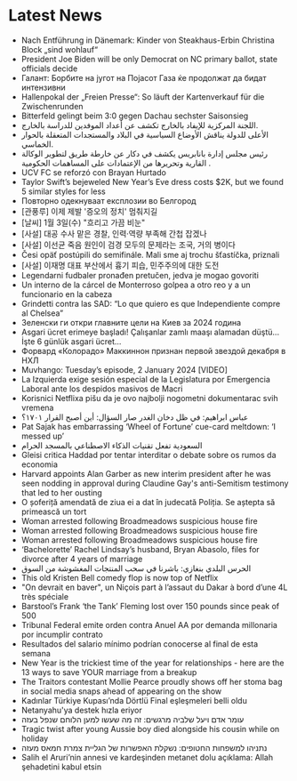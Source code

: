 # Latest News
-  Nach Entführung in Dänemark: Kinder von Steakhaus-Erbin Christina Block „sind wohlauf“
-  President Joe Biden will be only Democrat on NC primary ballot, state officials decide
-  Галант: Борбите на југот на Појасот Газа ќе продолжат да бидат интензивни
-  Hallenpokal der „Freien Presse“: So läuft der Kartenverkauf für die Zwischenrunden
-  Bitterfeld gelingt beim 3:0 gegen Dachau sechster Saisonsieg
-  اللجنة المركزية للإيفاد بالخارج تكشف عن أعداد الموفدين للدراسة بالخارج.
-  الأعلى للدولة يناقش الأوضاع السياسية في البلاد والمستجدات المتعقلة بالحوار الخماسي.
-  رئيس مجلس إدارة بانابريس يكشف في دكار عن خارطة طريق لتطوير الوكالة القارية وتحريرها من الإعتمادات على المساهمات الحكومية .
-  UCV FC se reforzó con Brayan Hurtado
-  Taylor Swift’s bejeweled New Year’s Eve dress costs $2K, but we found 5 similar styles for less
-  Повторно одекнуваат експлозии во Белгород
-  [관풍루] 이제 제발 '증오의 정치' 멈춰지길
-  [날씨] 1월 3일(수) "흐리고 가끔 비눈"
-  [사설] 대공 수사 맡은 경찰, 인력·역량 부족해 간첩 잡겠나
-  [사설] 이선균 죽음 원인이 검경 모두의 문제라는 조국, 거의 병이다
-  Česi opäť postúpili do semifinále. Mali sme aj trochu šťastíčka, priznali
-  [사설] 이재명 대표 부산에서 흉기 피습, 민주주의에 대한 도전
-  Legendarni fudbaler pronađen pretučen, jedva je mogao govoriti
-  Un interno de la cárcel de Monterroso golpea a otro reo y a un funcionario en la cabeza
-  Grindetti contra las SAD: “Lo que quiero es que Independiente compre al Chelsea”
-  Зеленски ги откри главните цели на Киев за 2024 година
-  Asgari ücret erimeye başladı! Çalışanlar zamlı maaşı alamadan düştü... İşte 6 günlük asgari ücret...
-  Форвард «Колорадо» Маккиннон признан первой звездой декабря в НХЛ
-  Muvhango: Tuesday’s episode, 2 January 2024 [VIDEO]
-  La Izquierda exige sesión especial de la Legislatura por Emergencia Laboral ante los despidos masivos de Macri
-  Korisnici Netflixa pišu da je ovo najbolji nogometni dokumentarac svih vremena
-  عباس ابراهيم: في ظل دخان الغدر صار السؤال: أين أصبح القرار ١٧٠١؟
-  Pat Sajak has embarrassing ‘Wheel of Fortune’ cue-card meltdown: ‘I messed up’
-  السعودية تفعل تقنيات الذكاء الاصطناعي بالمسجد الحرام
-  Gleisi critica Haddad por tentar interditar o debate sobre os rumos da economia
-  Harvard appoints Alan Garber as new interim president after he was seen nodding in approval during Claudine Gay's anti-Semitism testimony that led to her ousting
-  O șoferiță amendată de ziua ei a dat în judecată Poliția. Se aștepta să primească un tort
-  Woman arrested following Broadmeadows suspicious house fire
-  Woman arrested following Broadmeadows suspicious house fire
-  Woman arrested following Broadmeadows suspicious house fire
-  ‘Bachelorette’ Rachel Lindsay’s husband, Bryan Abasolo, files for divorce after 4 years of marriage
-  الحرس البلدي بنغازي: باشرنا في سحب المنتجات المغشوشة من السوق
-  This old Kristen Bell comedy flop is now top of Netflix
-  "On devrait en baver", un Niçois part à l’assaut du Dakar à bord d’une 4L très spéciale
-  Barstool’s Frank ‘the Tank’ Fleming lost over 150 pounds since peak of 500
-  Tribunal Federal emite orden contra Anuel AA por demanda millonaria por incumplir contrato
-  Resultados del salario mínimo podrían conocerse al final de esta semana
-  New Year is the trickiest time of the year for relationships - here are the 13 ways to save YOUR marriage from a breakup
-  The Traitors contestant Mollie Pearce proudly shows off her stoma bag in social media snaps ahead of appearing on the show
-  Kadınlar Türkiye Kupası’nda Dörtlü Final eşleşmeleri belli oldu
-  Netanyahu'ya destek hızla eriyor
-  עומר אדם ויעל שלביה מרגשים: זה מה שעשו למען הלוחם שנפל בעזה
-  Tragic twist after young Aussie boy died alongside his cousin while on holiday
-  נתניהו למשפחות החטופים: נשקלת האפשרות של הגליית צמרת חמאס מעזה
-  Salih el Aruri’nin annesi ve kardeşinden metanet dolu açıklama: Allah şehadetini kabul etsin

